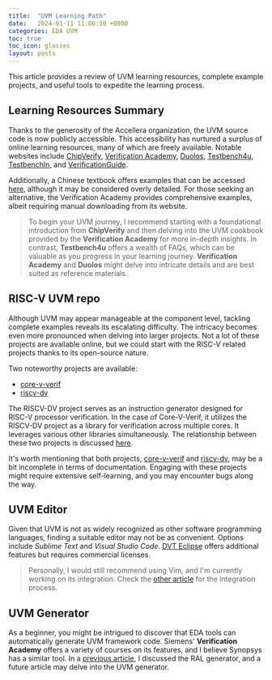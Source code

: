 ```yaml
---
title:  "UVM Learning Path"
date:   2024-01-11 11:06:30 +0800
categories: EDA UVM
toc: true
toc_icon: glasses
layout: posts
---
```


This article provides a review of UVM learning resources, complete example projects, and useful tools to expedite the learning process.

## Learning Resources Summary

Thanks to the generosity of the Accellera organization, the UVM source code is now publicly accessible. This accessibility has nurtured a surplus of online learning resources, many of which are freely available. Notable websites include [ChipVerify](https://www.chipverify.com/), [Verification Academy](https://verificationacademy.com/), [Duolos](https://www.doulos.com/), [Testbench4u](https://testbench4u.com/), [TestbenchIn](http://www.testbench.in/), and [VerificationGuide](https://verificationguide.com/).

Additionally, a Chinese textbook offers examples that can be accessed [here](https://github.com/shtzw965/puvm), although it may be considered overly detailed. For those seeking an alternative, the Verification Academy provides comprehensive examples, albeit requiring manual downloading from its website.

> To begin your UVM journey, I recommend starting with a foundational introduction from **ChipVerify** and then delving into the UVM cookbook provided by the **Verification Academy** for more in-depth insights. In contrast, **Testbench4u** offers a wealth of FAQs, which can be valuable as you progress in your learning journey. **Verification Academy** and **Duolos** might delve into intricate details and are best suited as reference materials.

## RISC-V UVM repo

Although UVM may appear manageable at the component level, tackling complete examples reveals its escalating difficulty. The intricacy becomes even more pronounced when delving into larger projects. Not a lot of these projects are available online, but we could start with the RISC-V related projects thanks to its open-source nature.

Two noteworthy projects are available:

- [core-v-verif](https://github.com/openhwgroup/core-v-verif)
- [riscv-dv](https://github.com/chipsalliance/riscv-dv?tab=readme-ov-file)

The RISCV-DV project serves as an instruction generator designed for RISC-V processor verification. In the case of Core-V-Verif, it utilizes the RISCV-DV project as a library for verification across multiple cores. It leverages various other libraries simultaneously. The relationship between these two projects is discussed [here](https://docs.openhwgroup.org/projects/core-v-verif/en/latest/corev_dv.html).

It's worth mentioning that both projects, [core-v-verif](https://github.com/openhwgroup/core-v-verif) and [riscv-dv](https://github.com/chipsalliance/riscv-dv?tab=readme-ov-file), may be a bit incomplete in terms of documentation. Engaging with these projects might require extensive self-learning, and you may encounter bugs along the way.

## UVM Editor

Given that UVM is not as widely recognized as other software programming languages, finding a suitable editor may not be as convenient. Options include *Sublime Text* and *Visual Studio Code*. [DVT Eclipse](https://www.dvteclipse.com/) offers additional features but requires commercial licenses.

> Personally, I would still recommend using Vim, and I'm currently working on its integration. Check the [other article]({{site.url}}/eda/uvm/Vim_SV_UVM/) for the integration process.

## UVM Generator

As a beginner, you might be intrigued to discover that EDA tools can automatically generate UVM framework code. Siemens' **Verification Academy** offers a variety of courses on its features, and I believe Synopsys has a similar tool. In a [previous article]({{site.url}}/eda/uvm/ralgen/), I discussed the RAL generator, and a future article may delve into the UVM generator.